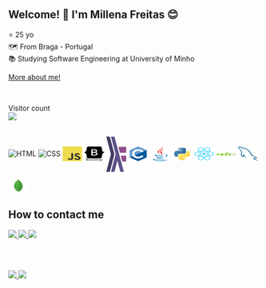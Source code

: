 ## Welcome! 💜 I'm Millena Freitas 😊

⭐ 25 yo <br>
🗺️ From Braga - Portugal <br>
📚 Studying Software Engineering at University of Minho

<a href="https://millenasantosresume.netlify.app/" target="_blank">More about me!</a>

<br>
<p align="left"> 
  Visitor count<br>
  <img src="https://profile-counter.glitch.me/freitasmillena/count.svg" />
</p>

  
<div style="display: inline_block">
 
  <img align="center" alt="HTML" height="30" width="60" src="https://img.shields.io/badge/HTML5-E34F26?style=for-the-badge&logo=html5&logoColor=white">
  <img align="center" alt="CSS" height="30" width="65" src="https://img.shields.io/badge/CSS3-1572B6?style=for-the-badge&logo=css3&logoColor=white">
  <img align="center" alt="Millena-JavaScript" height="30" width="40" src="https://raw.githubusercontent.com/devicons/devicon/master/icons/javascript/javascript-original.svg">
  <img align="center" alt="Millena-Bootstrap" height="30" width="40" src="https://raw.githubusercontent.com/devicons/devicon/master/icons/bootstrap/bootstrap-plain-wordmark.svg">
  <img align="center" alt="Millena-Haskell" height="100" width="40" src="https://raw.githubusercontent.com/devicons/devicon/master/icons/haskell/haskell-original.svg">
  <img align="center" alt="Millena-C" height="30" width="40" src="https://raw.githubusercontent.com/devicons/devicon/master/icons/c/c-original.svg">
  <img align="center" alt="Millena-Java" height="30" width="40" src="https://raw.githubusercontent.com/devicons/devicon/master/icons/java/java-original.svg">
  <img align="center" alt="Millena-Python" height="30" width="40" src="https://raw.githubusercontent.com/devicons/devicon/master/icons/python/python-original.svg">
  <img align="center" alt="Millena-React" height="30" width="40" src="https://raw.githubusercontent.com/devicons/devicon/master/icons/react/react-original.svg">
  <img align="center" alt="Millena-NodeJS" height="30" width="40" src="https://raw.githubusercontent.com/devicons/devicon/master/icons/nodejs/nodejs-plain-wordmark.svg">
  <img align="center" alt="Millena-MySQL" height="30" width="40" src="https://raw.githubusercontent.com/devicons/devicon/master/icons/mysql/mysql-original.svg">
  <img align="center" alt="Millena-MongoDB" height="30" width="40" src="https://raw.githubusercontent.com/devicons/devicon/master/icons/mongodb/mongodb-original.svg">
  
</div>
  
## How to contact me

<div> 
  <a href="https://www.instagram.com/freitaas.mi/" target="_blank">
    <img src="https://img.shields.io/badge/-Instagram-%23E4405F?style=for-the-badge&logo=instagram&logoColor=white" target="_blank">
    </a>
  <a href="mailto:freitasmillena27@gmail.com" target="_blank">
    <img src="https://img.shields.io/badge/Gmail-D14836?style=for-the-badge&logo=gmail&logoColor=white">
    </a>
  <a href="https://www.linkedin.com/in/millena-santos-729a95161/" target="_blank">
    <img src="https://img.shields.io/badge/LinkedIn-0077B5?style=for-the-badge&logo=linkedin&logoColor=white">
    </a>

 <br><br>

 <div>
  <a href="https://github.com/freitasmillena">
    <img height="180em" src="https://github-readme-stats.vercel.app/api?username=freitasmillena&show_icons=true&theme=dracula&include_all_commits=true&count_private=true"/>
  <img height="180em" src="https://github-readme-stats.vercel.app/api/top-langs/?username=freitasmillena&layout=compact&langs_count=7&theme=dracula"/>
</div>


